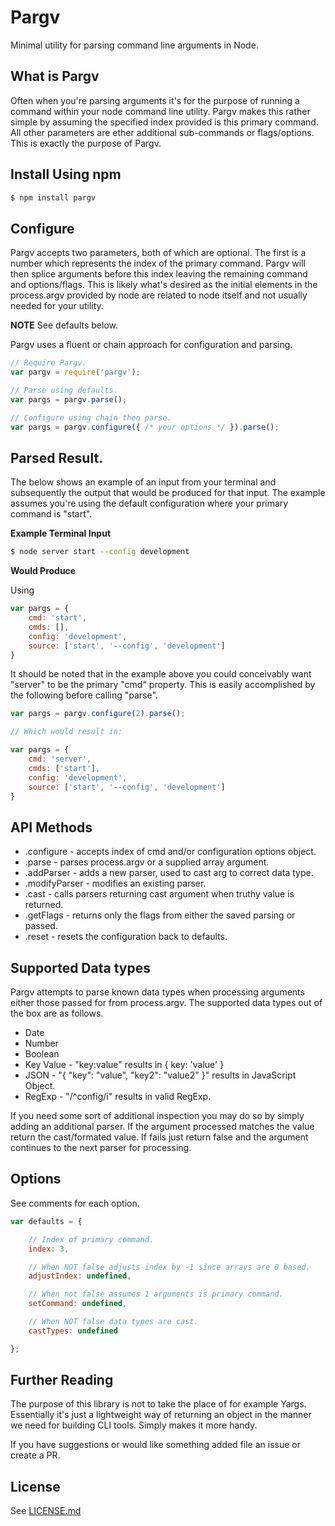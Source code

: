 # Pargv

Minimal utility for parsing command line arguments in Node.

## What is Pargv

Often when you're parsing arguments it's for the purpose
of running a command within your node command line utility.
Pargv makes this rather simple by assuming the specified
index provided is this primary command. All other parameters
are ether additional sub-commands or flags/options. This is
exactly the purpose of Pargv.

## Install Using npm

```sh
$ npm install pargv
```

## Configure

Pargv accepts two parameters, both of which are optional. The first is a number which represents the index of the primary command. Pargv will then splice arguments before this index leaving the remaining command and options/flags.
This is likely what's desired as the initial elements in the process.argv provided by node are related to node itself and not usually needed for your utility.

**NOTE** See defaults below.

Pargv uses a fluent or chain approach for configuration and parsing.

```js
// Require Pargv.
var pargv = require('pargv');

// Parse using defaults.
var pargs = pargv.parse();

// Configure using chain then parse.
var pargs = pargv.configure({ /* your options */ }).parse();
```

## Parsed Result.

The below shows an example of an input from your terminal and subsequently the output that would be produced for that input. The example assumes you're using the default configuration where your primary command is "start".

**Example Terminal Input**

```sh
$ node server start --config development
```

**Would Produce**

Using

```js
var pargs = {
	cmd: 'start',
	cmds: [],
	config: 'development',
	source: ['start', '--config', 'development']
}
```
It should be noted that in the example above you could conceivably want "server" to be the primary "cmd" property. This is easily accomplished by the following before calling "parse".

```js
var pargs = pargv.configure(2).parse();

// Which would result in:

var pargs = {
	cmd: 'server',
	cmds: ['start'],
	config: 'development',
	source: ['start', '--config', 'development']
}
```
## API Methods

- .configure - accepts index of cmd and/or configuration options object.
- .parse - parses process.argv or a supplied array argument.
- .addParser - adds a new parser, used to cast arg to correct data type.
- .modifyParser - modifies an existing parser.
- .cast - calls parsers returning cast argument when truthy value is returned.
- .getFlags - returns only the flags from either the saved parsing or passed.
- .reset - resets the configuration back to defaults.

## Supported Data types

Pargv attempts to parse known data types when processing arguments either those passed for from process.argv. The supported data types out of the box are as follows.

- Date
- Number
- Boolean
- Key Value - "key:value" results in { key: 'value' }
- JSON - "{ "key": "value", "key2": "value2" }" results in JavaScript Object.
- RegExp - "/^config/i" results in valid RegExp.

If you need some sort of additional inspection you may do so by simply adding an additional parser. If the argument processed matches the value return the cast/formated value. If fails just return false and the argument continues to the next parser for processing.

## Options

See comments for each option.

```js
var defaults = {

	// Index of primary command.
	index: 3,

	// When NOT false adjusts index by -1 since arrays are 0 based.
	adjustIndex: undefined,

	// When not false assumes 1 arguments is primary command.
	setCommand: undefined,

	// When NOT false data types are cast.
	castTypes: undefined

};
```

## Further Reading

 The purpose of this library is not to take the place of for example Yargs. Essentially it's just a lightweight way of returning an object in the manner we need for building CLI tools. Simply makes it more handy.

 If you have suggestions or would like something added file an issue or create a PR.

## License

See [LICENSE.md](License.md)
